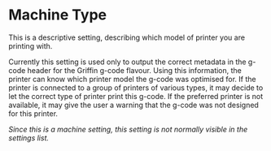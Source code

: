Machine Type
====
This is a descriptive setting, describing which model of printer you are printing with.

Currently this setting is used only to output the correct metadata in the g-code header for the Griffin g-code flavour. Using this information, the printer can know which printer model the g-code was optimised for. If the printer is connected to a group of printers of various types, it may decide to let the correct type of printer print this g-code. If the preferred printer is not available, it may give the user a warning that the g-code was not designed for this printer.

*Since this is a machine setting, this setting is not normally visible in the settings list.*